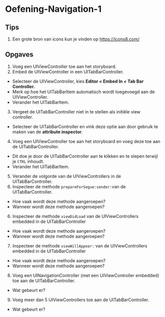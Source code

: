 # Oefening-Navigation-1
## Tips
1. Een grote bron van icons kun je vinden op https://icons8.com/

## Opgaves
1. Voeg een UIViewController toe aan het storyboard.
2. Embed de UIViewController in een UITabBarController.
  - Selecteer de UIViewController, kies **Editor < Embed In < Tab Bar Controller.**
  - Merk op hoe het UITabBarItem automatisch wordt toegevoegd aan de UIViewController.
  - Verander het UITabBarItem.
3. Vergeet de UITabBarController niet in te stellen als initiële view controller.
  - Selecteer de UITabBarController en vink deze optie aan door gebruik te maken van de **attribute inspector**.
4. Voeg een UIViewController toe aan het storyboard en voeg deze toe aan de UITabBarController.
  - Dit doe je door de UITabBarController aan te klikken en te slepen terwijl je `CTRL` inhoudt.
  - Verander het UITabBarItem.
5. Verander de volgorde van de UIViewControllers in de UITabBarController.
6. Inspecteer de methode `prepareForSegue:sender:`van de UITabBarController.
  - Hoe vaak wordt deze methode aangeroepen?
  - Wanneer wordt deze methode aangeroepen?
6. Inspecteer de methode `viewDidLoad` van de UIViewControllers embedded in de UITabBarController
  - Hoe vaak wordt deze methode aangeroepen?
  - Wanneer wordt deze methode aangeroepen?
7. Inspecteer de methode `viewWillAppear:` van de UIViewControllers embedded in de UITabBarController
  - Hoe vaak wordt deze methode aangeroepen?
  - Wanneer wordt deze methode aangeroepen?
8. Voeg een UINavigationController (met een UIViewController embedded) toe aan de UITabBarController.
  - Wat gebeurt er?
9. Voeg meer dan 5 UIViewControllers toe aan de UITabBarController.
  - Wat gebeurt er?
